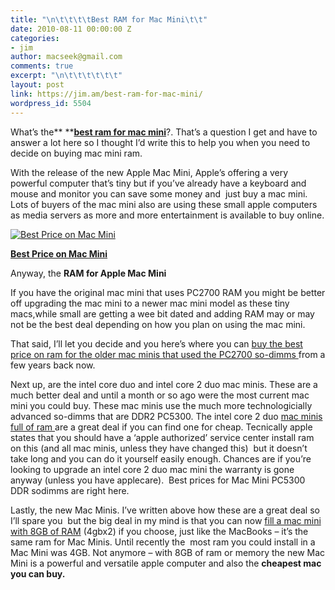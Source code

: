 ```yaml
---
title: "\n\t\t\t\tBest RAM for Mac Mini\t\t"
date: 2010-08-11 00:00:00 Z
categories:
- jim
author: macseek@gmail.com
comments: true
excerpt: "\n\t\t\t\t\t\t"
layout: post
link: https://jim.am/best-ram-for-mac-mini/
wordpress_id: 5504
---
```


What’s the** **[**best ram for mac mini**](http://www.jim.am)?. That’s a question I get and have to answer a lot here so I thought I’d write this to help you when you need to decide on buying mac mini ram.




With the release of the new Apple Mac Mini, Apple’s offering a very powerful computer that’s tiny but if you’ve already have a keyboard and mouse and monitor you can save some money and  just buy a mac mini. Lots of buyers of the mac mini also are using these small apple computers as media servers as more and more entertainment is available to buy online.




[![Best Price on Mac Mini](http://www.jim.am/wp-content/uploads/2010/08/Screen-shot-2011-03-25-at-3.56.25-PM.png)](http://www.jim.am/wp-content/uploads/2010/08/Screen-shot-2011-03-25-at-3.56.25-PM.png)




**[Best Price on Mac Mini](http://www.amazon.com/gp/product/B0013FK9U2/ref=as_li_ss_tl?ie=UTF8&tag=ramseeker-20&linkCode=as2&camp=1789&creative=390957&creativeASIN=B0013FK9U2)**




Anyway, the **RAM for Apple Mac Mini**




If you have the original mac mini that uses PC2700 RAM you might be better off upgrading the mac mini to a newer mac mini model as these tiny macs,while small are getting a wee bit dated and adding RAM may or may not be the best deal depending on how you plan on using the mac mini.




That said, I’ll let you decide and you here’s where you can [buy the best price on ram for the older mac minis that used the PC2700 so-dimms ](http://www.jim.am/memory/Mac_mini/)from a few years back now.




Next up, are the intel core duo and intel core 2 duo mac minis. These are a much better deal and until a month or so ago were the most current mac mini you could buy. These mac minis use the much more technologicially advanced so-dimms that are DDR2 PC5300. The intel core 2 duo [mac minis full of ram ](http://www.jim.am/memory/Mac_Mini_(PC_5300)/)are a great deal if you can find one for cheap. Tecnically apple states that you should have a ‘apple authorized’ service center install ram on this (and all mac minis, unless they have changed this)  but it doesn’t take long and you can do it yourself easily enough. Chances are if you’re looking to upgrade an intel core 2 duo mac mini the warranty is gone anyway (unless you have applecare).  Best prices for Mac Mini PC5300 DDR sodimms are right here.




Lastly, the new Mac Minis. I’ve written above how these are a great deal so I’ll spare you  but the big deal in my mind is that you can now [fill a mac mini with 8GB of RAM](http://www.jim.am/memory/Mac_Mini_KITS_(1066_DDR3)/) (4gbx2) if you choose, just like the MacBooks – it’s the same ram for Mac Minis. Until recently the  most ram you could install in a Mac Mini was 4GB. Not anymore – with 8GB of ram or memory the new Mac Mini is a powerful and versatile apple computer and also the **cheapest mac you can buy.**


		
